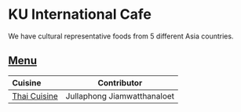 # KU International Cafe

We have cultural representative foods from 5 different Asia countries.

## [Menu](menu.md)

| Cuisine                           | Contributor                 |
|:----------------------------------|-----------------------------|
| [Thai Cuisine](menu.md#thai-food) | Jullaphong Jiamwatthanaloet |
